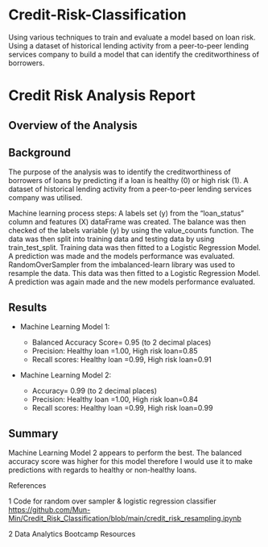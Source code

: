 # Credit-Risk-Classification

Using various techniques to train and evaluate a model based on loan risk. Using a dataset of historical lending activity from a peer-to-peer lending services company to build a model that can identify the creditworthiness of borrowers.

# Credit Risk Analysis Report

## Overview of the Analysis

## Background
The purpose of the analysis was to identify the creditworthiness of borrowers of loans by predicting if a loan is healthy (0) or high risk (1). A dataset of historical lending activity from a peer-to-peer lending services company was utilised. 

Machine learning process steps:
A labels set (y) from the “loan_status” column and features (X) dataFrame was created.
The balance was then checked of the labels variable (y) by using the value_counts function. 
The data was then split into training data and testing data by using train_test_split. 
Training data was then fitted to a Logistic Regression Model. 
A prediction was made and the models performance was evaluated.
RandomOverSampler from the imbalanced-learn library was used to resample the data. 
This data was then fitted to a Logistic Regression Model. 
A prediction was again made and the new models performance evaluated.

## Results
* Machine Learning Model 1:
  * Balanced Accuracy Score= 0.95 (to 2 decimal places)
  * Precision: Healthy loan =1.00, High risk loan=0.85 
  * Recall scores: Healthy loan =0.99, High risk loan=0.91
  
* Machine Learning Model 2:
  * Accuracy= 0.99 (to 2 decimal places)
  * Precision: Healthy loan =1.00, High risk loan=0.84 
  * Recall scores: Healthy loan =0.99, High risk loan=0.99

## Summary
Machine Learning Model 2 appears to perform the best. The balanced accuracy score was higher for this model therefore I would use it to make predictions with regards to healthy or non-healthy loans.

References

1 Code for random over sampler & logistic regression classifier https://github.com/Mun-Min/Credit_Risk_Classification/blob/main/credit_risk_resampling.ipynb

2 Data Analytics Bootcamp Resources
